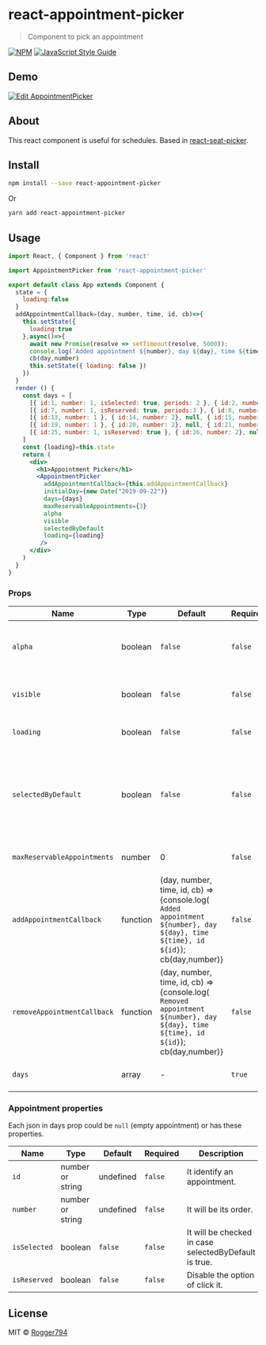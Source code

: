 # react-appointment-picker

> Component to pick an appointment

[![NPM](https://img.shields.io/npm/v/react-appointment-picker.svg)](https://www.npmjs.com/package/react-appointment-picker) [![JavaScript Style Guide](https://img.shields.io/badge/code_style-standard-brightgreen.svg)](https://standardjs.com)

## Demo

[![Edit AppointmentPicker](https://codesandbox.io/static/img/play-codesandbox.svg)](https://codesandbox.io/s/gracious-shadow-2u8jz?fontsize=14)

## About

This react component is useful for schedules. Based in [react-seat-picker](https://www.npmjs.com/package/react-seat-picker).

## Install

```bash
npm install --save react-appointment-picker
```

Or

```bash
yarn add react-appointment-picker
```


## Usage

```jsx
import React, { Component } from 'react'

import AppointmentPicker from 'react-appointment-picker'

export default class App extends Component {
  state = {
    loading:false
  }
  addAppointmentCallback=(day, number, time, id, cb)=>{
    this.setState({
      loading:true
    },async()=>{
      await new Promise(resolve => setTimeout(resolve, 5000));
      console.log(`Added appointment ${number}, day ${day}, time ${time}, id ${id}`)
      cb(day,number)
      this.setState({ loading: false })
    })
  }
  render () {
    const days = [
      [{ id:1, number: 1, isSelected: true, periods: 2 }, { id:2, number: 2}, null, { id:3, number: '3', isReserved: true, }, { id:4, number: '4'}, null, { id:5, number: 5}, { id:6, number: 6}],
      [{ id:7, number: 1, isReserved: true, periods:3 }, { id:8, number: 2, isReserved: true}, null, { id:9, number: '3', isReserved: true}, { id:10, number: '4'}, null, { id:11, number: 5}, { id:12, number: 6}],
      [{ id:13, number: 1 }, { id:14, number: 2}, null, { id:15, number: 3, isReserved: true}, { id:16, number: '4'}, null, { id:17, number: 5}, { id:18, number: 6}],
      [{ id:19, number: 1 }, { id:20, number: 2}, null, { id:21, number: 3}, { id:22, number: '4'}, null, { id:23, number: 5}, { id:24, number: 6}],
      [{ id:25, number: 1, isReserved: true }, { id:26, number: 2}, null, { id:27, number: '3', isReserved: true}, { id:28, number: '4'}, null, { id:29, number: 5}, { id:30, number: 6, isReserved: true}]
    ]
    const {loading}=this.state
    return (
      <div>
        <h1>Appointment Picker</h1>
        <AppointmentPicker
          addAppointmentCallback={this.addAppointmentCallback}
          initialDay={new Date("2019-09-22")}
          days={days}
          maxReservableAppointments={3}
          alpha
          visible
          selectedByDefault
          loading={loading}
         />
      </div>
    )
  }
}
```

### Props

Name | Type | Default | Required|Description
---- | ----- | ------- | ------ | -----------
`alpha` | boolean | `false` | `false` | Displays the name of the day of the week (`true`), otherwise in `dd-mm-yyyy` format.
`visible` | boolean | `false` | `false` | Shows the day (`true`), otherwise they are hidden (`false`).
`loading` | boolean | `false` | `false` | Shows a white mask on the appointmentPicker.
`selectedByDefault` | boolean | `false` | `false` | Allow to have already selected appointments (`true`), otherwise (`false`) they aren´t going to be checked by their isSelected property.
`maxReservableAppointments` | number | 0 | `false` | Limits the number of selectable appointments.
`addAppointmentCallback` | function | (day, number, time, id, cb) => {console.log( `Added appointment ${number}, day ${day}, time ${time}, id ${id}`); cb(day,number)} | `false` | Should be customized as you need. Remember to use cb(day,number) for accepting the selection, otherwise ommit it.
`removeAppointmentCallback` | function | (day, number, time, id, cb) => {console.log( `Removed appointment ${number}, day ${day}, time ${time}, id ${id}`); cb(day,number)} | `false` | Should be customized as you need. Remember to use cb(day,number) for accepting the deselection, otherwise ommit it.
`days` | array | - | `true` | Array of arrays of json. (See next section).

### Appointment properties

Each json in days prop could be `null` (empty appointment) or has these properties.

Name | Type | Default | Required|Description
---- | ----- | ------- | ------ | -----------
`id` | number or string | undefined | `false` | It identify an appointment.
`number` | number or string | undefined | `false` | It will be its order.
`isSelected` | boolean | `false` | `false` | It will be checked in case selectedByDefault is true.
`isReserved` | boolean | `false` | `false` | Disable the option of click it.

## License

MIT © [Rogger794](https://github.com/Rogger794)
